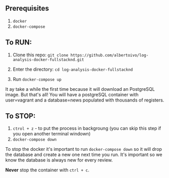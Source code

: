 ## Prerequisites

1. `docker`
2. `docker-compose`

## To RUN:

1. Clone this repo: `git clone https://github.com/albertoivo/log-analysis-docker-fullstacknd.git`

2. Enter the directory: `cd log-analysis-docker-fullstacknd`

3. Run `docker-compose up`

It ay take a while the first time because it will download an PostgreSQL image. But that's all! You will have a postgreSQL container with user=vagrant and a database=news populated with thousands of registers.

## To STOP:

1. `ctrol + z` - to put the process in backgroung (you can skip this step if you open another terminal windown)
2. `docker-compose down`

To stop the docker it's important to run `docker-compose down` so it will drop the database and create a new one next time you run. It's important so we know the database is always new for every review.

**Never** stop the container with `ctrl + c`.
